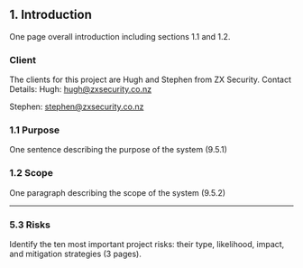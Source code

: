 ## 1. Introduction
One page overall introduction including sections 1.1 and 1.2.

### Client

The clients for this project are Hugh and Stephen from ZX Security.
Contact Details:
Hugh: hugh@zxsecurity.co.nz

Stephen: stephen@zxsecurity.co.nz

### 1.1 Purpose

One sentence describing the purpose of the system (9.5.1)

### 1.2 Scope

One paragraph describing the scope of the system (9.5.2)

---

### 5.3 Risks 

Identify the ten most important project risks: their type, likelihood,
impact, and mitigation strategies (3 pages).